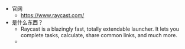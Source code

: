 - 官网
	- https://www.raycast.com/
- 是什么东西？
	- Raycast is a blazingly fast, totally extendable launcher. It lets you complete tasks, calculate, share common links, and much more.
	-